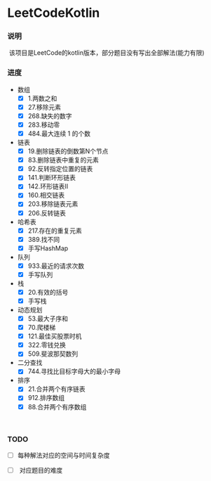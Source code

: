 # LeetCodeKotlin
### 说明

​		该项目是LeetCode的kotlin版本，部分题目没有写出全部解法(能力有限)

### 进度

- 数组
  - [x] 1.两数之和
  - [x] 27.移除元素
  - [x] 268.缺失的数字
  - [x] 283.移动零
  - [x] 484.最大连续 1 的个数
- 链表
  - [x] 19.删除链表的倒数第N个节点
  - [x] 83.删除链表中重复的元素
  - [x] 92.反转指定位置的链表
  - [x] 141.判断环形链表
  - [x] 142.环形链表II
  - [x] 160.相交链表
  - [x] 203.移除链表元素
  - [x] 206.反转链表
- 哈希表
  - [x] 217.存在的重复元素
  - [x] 389.找不同
  - [x] 手写HashMap
- 队列
  - [x] 933.最近的请求次数  
  - [x] 手写队列
- 栈
  - [x] 20.有效的括号
  - [x] 手写栈
- 动态规划
  - [x] 53.最大子序和
  - [x] 70.爬楼梯
  - [x] 121.最佳买股票时机
  - [x] 322.零钱兑换
  - [x] 509.斐波那契数列
- 二分查找
  - [x] 744.寻找比目标字母大的最小字母
- 排序
  - [x] 21.合并两个有序链表
  - [x] 912.排序数组
  - [x] 88.合并两个有序数组

​		

### TODO

- [ ] ​		每种解法对应的空间与时间复杂度

- [ ] ​		对应题目的难度

